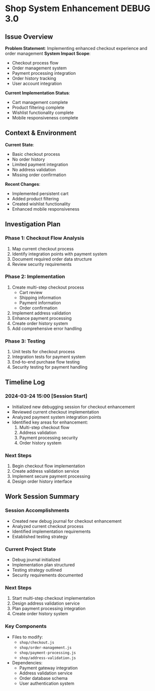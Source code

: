 # Shop System Enhancement DEBUG 3.0

## Issue Overview
**Problem Statement**: Implementing enhanced checkout experience and order management
**System Impact Scope**:
- Checkout process flow
- Order management system
- Payment processing integration
- Order history tracking
- User account integration

**Current Implementation Status**:
- Cart management complete
- Product filtering complete
- Wishlist functionality complete
- Mobile responsiveness complete

## Context & Environment
**Current State**:
- Basic checkout process
- No order history
- Limited payment integration
- No address validation
- Missing order confirmation

**Recent Changes**:
- Implemented persistent cart
- Added product filtering
- Created wishlist functionality
- Enhanced mobile responsiveness

## Investigation Plan

### Phase 1: Checkout Flow Analysis
1. Map current checkout process
2. Identify integration points with payment system
3. Document required order data structure
4. Review security requirements

### Phase 2: Implementation
1. Create multi-step checkout process
   - Cart review
   - Shipping information
   - Payment information
   - Order confirmation
2. Implement address validation
3. Enhance payment processing
4. Create order history system
5. Add comprehensive error handling

### Phase 3: Testing
1. Unit tests for checkout process
2. Integration tests for payment system
3. End-to-end purchase flow testing
4. Security testing for payment handling

## Timeline Log

### 2024-03-24 15:00 [Session Start]
- Initialized new debugging session for checkout enhancement
- Reviewed current checkout implementation
- Analyzed payment system integration points
- Identified key areas for enhancement:
  1. Multi-step checkout flow
  2. Address validation
  3. Payment processing security
  4. Order history system

### Next Steps
1. Begin checkout flow implementation
2. Create address validation service
3. Implement secure payment processing
4. Design order history interface

## Work Session Summary

### Session Accomplishments
- Created new debug journal for checkout enhancement
- Analyzed current checkout process
- Identified implementation requirements
- Established testing strategy

### Current Project State
- Debug journal initialized
- Implementation plan structured
- Testing strategy outlined
- Security requirements documented

### Next Steps
1. Start multi-step checkout implementation
2. Design address validation service
3. Plan payment processing integration
4. Create order history system

### Key Components
- Files to modify:
  - `shop/checkout.js`
  - `shop/order-management.js`
  - `shop/payment-processing.js`
  - `shop/address-validation.js`
- Dependencies:
  - Payment gateway integration
  - Address validation service
  - Order database schema
  - User authentication system
